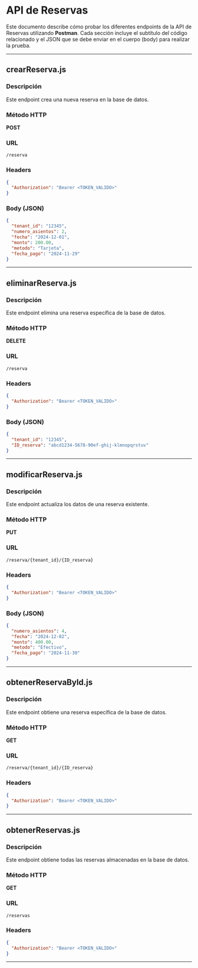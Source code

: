 # API de Reservas

Este documento describe cómo probar los diferentes endpoints de la API de Reservas utilizando **Postman**. Cada sección incluye el subtítulo del código relacionado y el JSON que se debe enviar en el cuerpo (body) para realizar la prueba.

---

## **crearReserva.js**

### Descripción
Este endpoint crea una nueva reserva en la base de datos.

### Método HTTP
**POST**

### URL
```
/reserva
```

### Headers
```json
{
  "Authorization": "Bearer <TOKEN_VALIDO>"
}
```

### Body (JSON)
```json
{
  "tenant_id": "12345",
  "numero_asientos": 2,
  "fecha": "2024-12-01",
  "monto": 200.00,
  "metodo": "Tarjeta",
  "fecha_pago": "2024-11-29"
}
```

---

## **eliminarReserva.js**

### Descripción
Este endpoint elimina una reserva específica de la base de datos.

### Método HTTP
**DELETE**

### URL
```
/reserva
```

### Headers
```json
{
  "Authorization": "Bearer <TOKEN_VALIDO>"
}
```

### Body (JSON)
```json
{
  "tenant_id": "12345",
  "ID_reserva": "abcd1234-5678-90ef-ghij-klmnopqrstuv"
}
```

---

## **modificarReserva.js**

### Descripción
Este endpoint actualiza los datos de una reserva existente.

### Método HTTP
**PUT**

### URL
```
/reserva/{tenant_id}/{ID_reserva}
```

### Headers
```json
{
  "Authorization": "Bearer <TOKEN_VALIDO>"
}
```

### Body (JSON)
```json
{
  "numero_asientos": 4,
  "fecha": "2024-12-02",
  "monto": 400.00,
  "metodo": "Efectivo",
  "fecha_pago": "2024-11-30"
}
```

---

## **obtenerReservaById.js**

### Descripción
Este endpoint obtiene una reserva específica de la base de datos.

### Método HTTP
**GET**

### URL
```
/reserva/{tenant_id}/{ID_reserva}
```

### Headers
```json
{
  "Authorization": "Bearer <TOKEN_VALIDO>"
}
```

---

## **obtenerReservas.js**

### Descripción
Este endpoint obtiene todas las reservas almacenadas en la base de datos.

### Método HTTP
**GET**

### URL
```
/reservas
```

### Headers
```json
{
  "Authorization": "Bearer <TOKEN_VALIDO>"
}
```

---